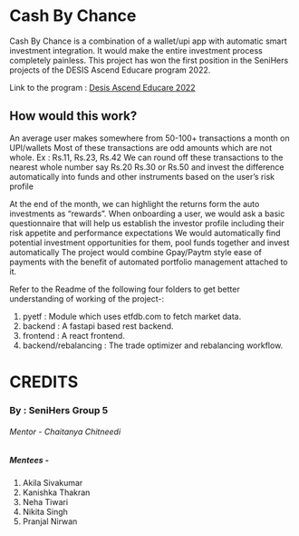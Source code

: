 # Cash By Chance

Cash By Chance is a combination of a wallet/upi app with automatic smart investment integration. It would make the entire investment process completely painless. 
This project has won the first position in the SeniHers projects of the DESIS Ascend Educare program 2022.

Link to the program : <a href="https://www.deshawindia.com/desis-ascend-educare/about.pdf" target="_blank">Desis Ascend Educare 2022</a>

## How would this work?

An average user makes somewhere from 50-100+ transactions a month on UPI/wallets
Most of these transactions are odd amounts which are not whole. Ex : Rs.11, Rs.23, Rs.42
We can round off these transactions to the nearest whole number say Rs.20 Rs.30 or Rs.50 and invest the difference automatically into funds and other instruments based on the user’s risk profile

At the end of the month, we can highlight the returns form the auto investments as “rewards”.
When onboarding a user, we would ask a basic questionnaire that will help us establish the investor profile including their risk appetite and performance expectations
We would automatically find potential investment opportunities for them, pool funds together and invest automatically
The project would combine Gpay/Paytm style ease of payments with the benefit of automated portfolio management attached to it.

Refer to the Readme of the following four folders to get better understanding of working of the project-:
1. pyetf  :  Module which uses etfdb.com to fetch market data.
2. backend : A fastapi based rest backend.
3. frontend : A react frontend.
4. backend/rebalancing : The trade optimizer and rebalancing workflow.

# CREDITS

### By : SeniHers Group 5 
###### Mentor   -   Chaitanya Chitneedi
##### Mentees - 
 1. Akila Sivakumar
 2. Kanishka Thakran
 3. Neha Tiwari
 4. Nikita Singh
 5. Pranjal Nirwan
